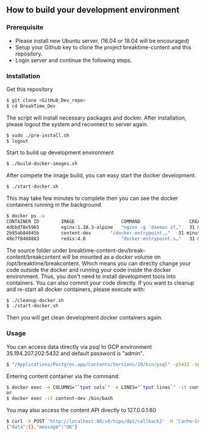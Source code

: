 ## How to build your development environment

### Prerequisite

* Please install new Ubuntu server. (16.04 or 18.04 will be encouraged)
* Setup your Github key to clone the project breaktime-content and this repository.
* Login server and continue the following steps.

### Installation

Get this repository
```sh
$ git clone <GitHub_Dev_repo>
$ cd BreakTime_Dev
```

The script will install necessary packages and docker. After installation, please logout the system and reconnect to server again.
```sh
$ sudo ./pre-install.sh
$ logout
```

Start to build up development environment
```sh
$ ./build-docker-images.sh
```

After compete the image build, you can easy start the docker development.
```sh
$ ./start-docker.sh
```

This may take few minutes to complete then you can see the docker containers running in the background.

```sh
$ docker ps -a
CONTAINER ID        IMAGE                 COMMAND                  CREATED             STATUS              PORTS                           NAMES
4dbbd78e5965        nginx:1.10.3-alpine   "nginx -g 'daemon of…"   31 minutes ago      Up 31 minutes       443/tcp, 0.0.0.0:80->80/tcp   nginx
2b95ab84045b        content-dev       "/docker-entrypoint.…"   31 minutes ago      Up 31 minutes       8700/tcp                        content-dev
48e7f8408883        redis:4.0             "docker-entrypoint.s…"   31 minutes ago      Up 31 minutes       6379/tcp                        redis
```

The source folder under breaktime-content-dev/break-content/breakcontent will be mounted as a docker volume on /opt/breaktime/breakcontent. Which means you can directly change your code outside the docker and running your code inside the docker environment. Thus, you don't need to install development tools into containers. You can also commit your code directly. If you want to cleanup and re-start all docker containers, please execute with:
```sh
$ ./cleanup-docker.sh
$ ./start-docker.sh
```
Then you will get clean development docker containers again.

### Usage

You can access data directly via psql to GCP environment 35.194.207.202:5432 and default password is "admin".
```sh
$ "/Applications/Postgres.app/Contents/Versions/10/bin/psql" -p5432 -Upostgres -h 35.194.207.202
```

Entering content container via the command:
```sh
$ docker exec -e COLUMNS="`tput cols`" -e LINES="`tput lines`" -it content-dev /bin/bash
or
$ docker exec -it content-dev /bin/bash
```

You may also access the content API directly to 127.0.0.1:80
```sh
$ curl -X POST 'http://localhost:80/v0/hips/dpi/callback2' -H 'Cache-Control: no-cache' -H 'Content-Type: application/json' -d 'API testing'
{"data":{},"message":"OK"}
```
